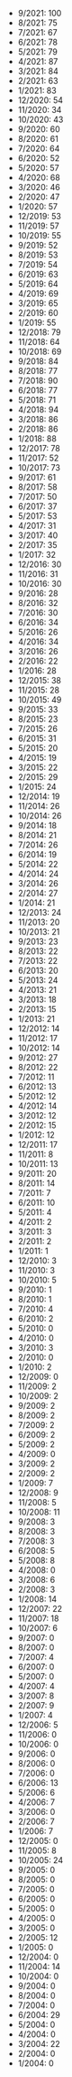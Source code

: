 *  9/2021: 100
*  8/2021: 75
*  7/2021: 67
*  6/2021: 78
*  5/2021: 79
*  4/2021: 87
*  3/2021: 84
*  2/2021: 63
*  1/2021: 83
*  12/2020: 54
*  11/2020: 34
*  10/2020: 43
*  9/2020: 60
*  8/2020: 61
*  7/2020: 64
*  6/2020: 52
*  5/2020: 57
*  4/2020: 68
*  3/2020: 46
*  2/2020: 47
*  1/2020: 57
*  12/2019: 53
*  11/2019: 57
*  10/2019: 55
*  9/2019: 52
*  8/2019: 53
*  7/2019: 54
*  6/2019: 63
*  5/2019: 64
*  4/2019: 69
*  3/2019: 65
*  2/2019: 60
*  1/2019: 55
*  12/2018: 79
*  11/2018: 64
*  10/2018: 69
*  9/2018: 84
*  8/2018: 77
*  7/2018: 90
*  6/2018: 77
*  5/2018: 71
*  4/2018: 94
*  3/2018: 86
*  2/2018: 86
*  1/2018: 88
*  12/2017: 78
*  11/2017: 52
*  10/2017: 73
*  9/2017: 61
*  8/2017: 58
*  7/2017: 50
*  6/2017: 37
*  5/2017: 53
*  4/2017: 31
*  3/2017: 40
*  2/2017: 35
*  1/2017: 32
*  12/2016: 30
*  11/2016: 31
*  10/2016: 30
*  9/2016: 28
*  8/2016: 32
*  7/2016: 30
*  6/2016: 34
*  5/2016: 26
*  4/2016: 34
*  3/2016: 26
*  2/2016: 22
*  1/2016: 28
*  12/2015: 38
*  11/2015: 28
*  10/2015: 49
*  9/2015: 33
*  8/2015: 23
*  7/2015: 26
*  6/2015: 31
*  5/2015: 20
*  4/2015: 19
*  3/2015: 22
*  2/2015: 29
*  1/2015: 24
*  12/2014: 19
*  11/2014: 26
*  10/2014: 26
*  9/2014: 18
*  8/2014: 21
*  7/2014: 26
*  6/2014: 19
*  5/2014: 22
*  4/2014: 24
*  3/2014: 26
*  2/2014: 27
*  1/2014: 21
*  12/2013: 24
*  11/2013: 20
*  10/2013: 21
*  9/2013: 23
*  8/2013: 22
*  7/2013: 22
*  6/2013: 20
*  5/2013: 24
*  4/2013: 21
*  3/2013: 18
*  2/2013: 15
*  1/2013: 21
*  12/2012: 14
*  11/2012: 17
*  10/2012: 14
*  9/2012: 27
*  8/2012: 22
*  7/2012: 11
*  6/2012: 13
*  5/2012: 12
*  4/2012: 14
*  3/2012: 12
*  2/2012: 15
*  1/2012: 12
*  12/2011: 17
*  11/2011: 8
*  10/2011: 13
*  9/2011: 20
*  8/2011: 14
*  7/2011: 7
*  6/2011: 10
*  5/2011: 4
*  4/2011: 2
*  3/2011: 3
*  2/2011: 2
*  1/2011: 1
*  12/2010: 3
*  11/2010: 3
*  10/2010: 5
*  9/2010: 1
*  8/2010: 1
*  7/2010: 4
*  6/2010: 2
*  5/2010: 0
*  4/2010: 0
*  3/2010: 3
*  2/2010: 0
*  1/2010: 2
*  12/2009: 0
*  11/2009: 2
*  10/2009: 2
*  9/2009: 2
*  8/2009: 2
*  7/2009: 2
*  6/2009: 2
*  5/2009: 2
*  4/2009: 0
*  3/2009: 2
*  2/2009: 2
*  1/2009: 7
*  12/2008: 9
*  11/2008: 5
*  10/2008: 11
*  9/2008: 3
*  8/2008: 3
*  7/2008: 3
*  6/2008: 5
*  5/2008: 8
*  4/2008: 0
*  3/2008: 6
*  2/2008: 3
*  1/2008: 14
*  12/2007: 22
*  11/2007: 18
*  10/2007: 6
*  9/2007: 0
*  8/2007: 0
*  7/2007: 4
*  6/2007: 0
*  5/2007: 0
*  4/2007: 4
*  3/2007: 8
*  2/2007: 9
*  1/2007: 4
*  12/2006: 5
*  11/2006: 0
*  10/2006: 0
*  9/2006: 0
*  8/2006: 0
*  7/2006: 0
*  6/2006: 13
*  5/2006: 6
*  4/2006: 7
*  3/2006: 0
*  2/2006: 7
*  1/2006: 7
*  12/2005: 0
*  11/2005: 8
*  10/2005: 24
*  9/2005: 0
*  8/2005: 0
*  7/2005: 0
*  6/2005: 0
*  5/2005: 0
*  4/2005: 0
*  3/2005: 0
*  2/2005: 12
*  1/2005: 0
*  12/2004: 0
*  11/2004: 14
*  10/2004: 0
*  9/2004: 0
*  8/2004: 0
*  7/2004: 0
*  6/2004: 29
*  5/2004: 0
*  4/2004: 0
*  3/2004: 22
*  2/2004: 0
*  1/2004: 0